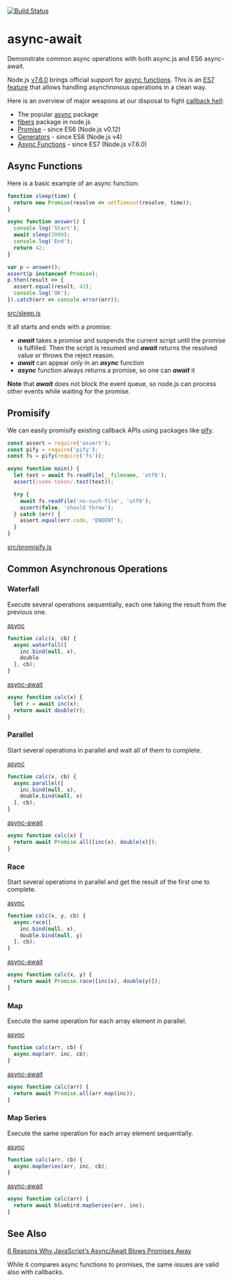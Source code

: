 [![Build Status](https://travis-ci.org/dotchev/async-await.svg?branch=master)](https://travis-ci.org/dotchev/async-await)

# async-await
Demonstrate common async operations with both async.js and ES6 async-await.

Node.js [v7.6.0][1] brings official support for [async functions][2].
This is an [ES7 feature][3] that allows handling asynchronous operations in a clean way.

Here is an overview of major weapons at our disposal to fight [callback hell][4]:
* The popular [async][5] package
* [fibers][8] package in node.js
* [Promise][6] - since ES6 (Node.js v0.12)
* [Generators][7] - since ES6 (Node.js v4)
* [Async Functions][3] - since ES7 (Node.js v7.6.0)

## Async Functions

Here is a basic example of an async function:
```js
function sleep(time) {
  return new Promise(resolve => setTimeout(resolve, time));
}

async function answer() {
  console.log('Start');
  await sleep(2000);
  console.log('End');
  return 42;
}

var p = answer();
assert(p instanceof Promise);
p.then(result => {
  assert.equal(result, 42);
  console.log('OK');
}).catch(err => console.error(err));
```
[src/sleep.js](src/sleep.js)

It all starts and ends with a promise: 
* ***await*** takes a promise and suspends the current script until the
promise is fulfilled. Then the script is resumed and ***await*** returns the 
resolved value or throws the reject reason.
* ***await*** can appear _only_ in an ***async*** function
* ***async*** function always returns a promise, so one can ***await*** it

**Note** that ***await*** does not block the event queue, so node.js can process
other events while waiting for the promise.

## Promisify

We can easily promisify existing callback APIs using packages like [pify][9].
```js
const assert = require('assert');
const pify = require('pify');
const fs = pify(require('fs'));

async function main() {
  let text = await fs.readFile(__filename, 'utf8');
  assert(/some-token/.test(text));

  try {
    await fs.readFile('no-such-file', 'utf8');
    assert(false, 'should throw');
  } catch (err) {
    assert.equal(err.code, 'ENOENT');
  }
}
```
[src/promisify.js](src/promisify.js)

## Common Asynchronous Operations

### Waterfall

Execute several operations sequentially,
each one taking the result from the previous one.

[async](src/waterfall-async.js)
```js
function calc(x, cb) {
  async.waterfall([
    inc.bind(null, x),
    double
  ], cb);
}
```

[async-await](src/waterfall-await.js)
```js
async function calc(x) {
  let r = await inc(x);
  return await double(r);
}
```

### Parallel

Start several operations in parallel and wait all of them to complete.

[async](src/parallel-async.js)
```js
function calc(x, cb) {
  async.parallel([
    inc.bind(null, x),
    double.bind(null, x)
  ], cb);
}
```

[async-await](src/parallel-await.js)
```js
async function calc(x) {
  return await Promise.all([inc(x), double(x)]);
}
```

### Race

Start several operations in parallel and get the result of the first one to complete.

[async](src/race-async.js)
```js
function calc(x, y, cb) {
  async.race([
    inc.bind(null, x),
    double.bind(null, y)
  ], cb);
}
```

[async-await](src/race-await.js)
```js
async function calc(x, y) {
  return await Promise.race([inc(x), double(y)]);
}
```

### Map

Execute the same operation for each array element in parallel.

[async](src/map-async.js)
```js
function calc(arr, cb) {
  async.map(arr, inc, cb);
}
```

[async-await](src/map-await.js)
```js
async function calc(arr) {
  return await Promise.all(arr.map(inc));
}
```

### Map Series

Execute the same operation for each array element sequentially.

[async](src/mapSeries-async.js)
```js
function calc(arr, cb) {
  async.mapSeries(arr, inc, cb);
}
```

[async-await](src/mapSeries-await.js)
```js
async function calc(arr) {
  return await bluebird.mapSeries(arr, inc);
}
```

## See Also

[6 Reasons Why JavaScript’s Async/Await Blows Promises Away][10]

While it compares async functions to promises, the same issues are valid also with callbacks.

[1]: https://github.com/nodejs/node/blob/master/doc/changelogs/CHANGELOG_V7.md#7.6.0
[2]: https://developers.google.com/web/fundamentals/getting-started/primers/async-functions
[3]: https://tc39.github.io/ecmascript-asyncawait/
[4]: http://callbackhell.com/
[5]: http://caolan.github.io/async/
[6]: https://developer.mozilla.org/en/docs/Web/JavaScript/Reference/Global_Objects/Promise
[7]: https://developer.mozilla.org/en/docs/Web/JavaScript/Reference/Statements/function*
[8]: https://github.com/laverdet/node-fibers
[9]: https://github.com/sindresorhus/pify
[10]: https://hackernoon.com/6-reasons-why-javascripts-async-await-blows-promises-away-tutorial-c7ec10518dd9

